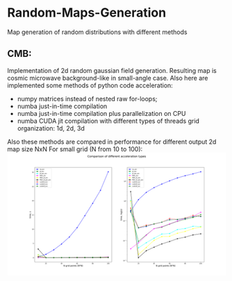 # Random-Maps-Generation
Map generation of random distributions with different methods

## CMB: 
Implementation of 2d random gaussian field generation. Resulting map is cosmic microwave background-like in small-angle case. Also here are implemented some methods of python code acceleration: 
* numpy matrices instead of nested raw for-loops;
* numba just-in-time compilation
* numba just-in-time compilation plus parallelization on CPU
* numba CUDA jit compilation with different types of threads grid organization: 1d, 2d, 3d

Also these methods are compared in performance for different output 2d map size NxN
For small grid (N from 10 to 100):
![alt tag](https://github.com/alt2019/Random-Maps-Generation/blob/master/CMB/methods-comparison-smallN.png)
